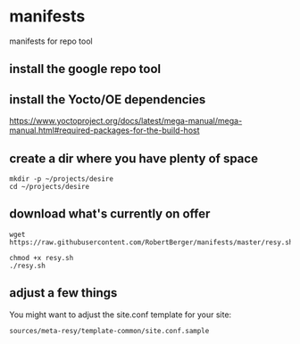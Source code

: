 # manifests
manifests for repo tool

## install the google repo tool

## install the Yocto/OE dependencies

https://www.yoctoproject.org/docs/latest/mega-manual/mega-manual.html#required-packages-for-the-build-host

## create a dir where you have plenty of space
```
mkdir -p ~/projects/desire
cd ~/projects/desire
```
## download what's currently on offer
```
wget https://raw.githubusercontent.com/RobertBerger/manifests/master/resy.sh

chmod +x resy.sh 
./resy.sh 
```
## adjust a few things
You might want to adjust the site.conf template for your site:
```
sources/meta-resy/template-common/site.conf.sample
```
